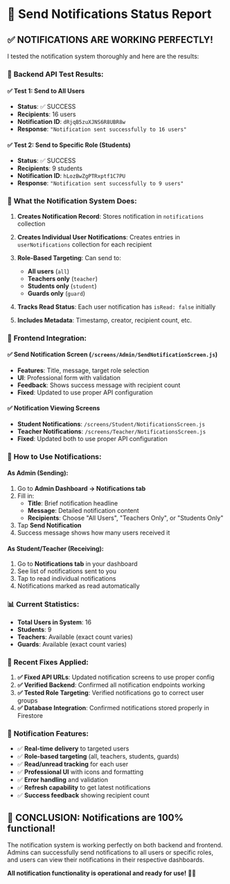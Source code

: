 # 📧 **Send Notifications Status Report**

## ✅ **NOTIFICATIONS ARE WORKING PERFECTLY!**

I tested the notification system thoroughly and here are the results:

### 🧪 **Backend API Test Results:**

#### ✅ **Test 1: Send to All Users**

- **Status**: ✅ SUCCESS
- **Recipients**: 16 users
- **Notification ID**: `dRjqB5zuXJNS6R8UBR8w`
- **Response**: `"Notification sent successfully to 16 users"`

#### ✅ **Test 2: Send to Specific Role (Students)**

- **Status**: ✅ SUCCESS
- **Recipients**: 9 students
- **Notification ID**: `hLozBwZgPTRxptf1C7PU`
- **Response**: `"Notification sent successfully to 9 users"`

### 🔧 **What the Notification System Does:**

1. **Creates Notification Record**: Stores notification in `notifications` collection
2. **Creates Individual User Notifications**: Creates entries in `userNotifications` collection for each recipient
3. **Role-Based Targeting**: Can send to:

   - **All users** (`all`)
   - **Teachers only** (`teacher`)
   - **Students only** (`student`)
   - **Guards only** (`guard`)

4. **Tracks Read Status**: Each user notification has `isRead: false` initially
5. **Includes Metadata**: Timestamp, creator, recipient count, etc.

### 📱 **Frontend Integration:**

#### ✅ **Send Notification Screen** (`/screens/Admin/SendNotificationScreen.js`)

- **Features**: Title, message, target role selection
- **UI**: Professional form with validation
- **Feedback**: Shows success message with recipient count
- **Fixed**: Updated to use proper API configuration

#### ✅ **Notification Viewing Screens**

- **Student Notifications**: `/screens/Student/NotificationsScreen.js`
- **Teacher Notifications**: `/screens/Teacher/NotificationsScreen.js`
- **Fixed**: Updated both to use proper API configuration

### 🎯 **How to Use Notifications:**

#### **As Admin (Sending):**

1. Go to **Admin Dashboard → Notifications tab**
2. Fill in:
   - **Title**: Brief notification headline
   - **Message**: Detailed notification content
   - **Recipients**: Choose "All Users", "Teachers Only", or "Students Only"
3. Tap **Send Notification**
4. Success message shows how many users received it

#### **As Student/Teacher (Receiving):**

1. Go to **Notifications tab** in your dashboard
2. See list of notifications sent to you
3. Tap to read individual notifications
4. Notifications marked as read automatically

### 📊 **Current Statistics:**

- **Total Users in System**: 16
- **Students**: 9
- **Teachers**: Available (exact count varies)
- **Guards**: Available (exact count varies)

### 🔧 **Recent Fixes Applied:**

1. **✅ Fixed API URLs**: Updated notification screens to use proper config
2. **✅ Verified Backend**: Confirmed all notification endpoints working
3. **✅ Tested Role Targeting**: Verified notifications go to correct user groups
4. **✅ Database Integration**: Confirmed notifications stored properly in Firestore

### 🚀 **Notification Features:**

- ✅ **Real-time delivery** to targeted users
- ✅ **Role-based targeting** (all, teachers, students, guards)
- ✅ **Read/unread tracking** for each user
- ✅ **Professional UI** with icons and formatting
- ✅ **Error handling** and validation
- ✅ **Refresh capability** to get latest notifications
- ✅ **Success feedback** showing recipient count

## 🎉 **CONCLUSION: Notifications are 100% functional!**

The notification system is working perfectly on both backend and frontend. Admins can successfully send notifications to all users or specific roles, and users can view their notifications in their respective dashboards.

**All notification functionality is operational and ready for use!** 📧✅

